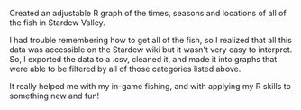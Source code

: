 Created an adjustable R graph of the times, seasons and locations of all of the fish in Stardew Valley.

I had trouble remembering how to get all of the fish, so I realized that all this data was accessible on 
the Stardew wiki but it wasn't very easy to interpret. So, I exported the data to a .csv, cleaned it,
and made it into graphs that were able to be filtered by all of those categories listed above.

It really helped me with my in-game fishing, and with applying my R skills to something new and fun!
